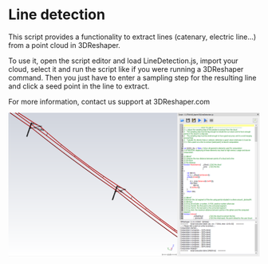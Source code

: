 # Line detection

This script provides a functionality to extract lines (catenary, electric line...) from a point cloud in 3DReshaper.

To use it, open the script editor and load LineDetection.js, import your cloud, select it and run the script like if you were running a 3DReshaper command. Then you just have to enter a sampling step for the resulting line and click a seed point in the line to extract.

For more information, contact us support at 3DReshaper\.com

![alt text](https://raw.githubusercontent.com/3DReshaper/Scripts/master/Electric%20lines/Screenshot.png "screenshot")

